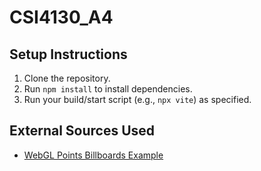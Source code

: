 # CSI4130_A4
## Setup Instructions
1. Clone the repository.
2. Run `npm install` to install dependencies.
3. Run your build/start script (e.g., `npx vite`) as specified.

## External Sources Used
- [WebGL Points Billboards Example](https://github.com/mrdoob/three.js/blob/master/examples/webgl_points_billboards.html)
